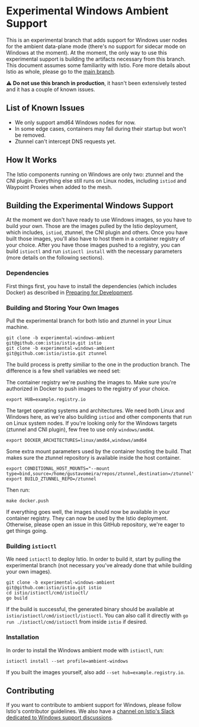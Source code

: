 # Experimental Windows Ambient Support

This is an experimental branch that adds support for Windows user nodes for the ambient data-plane mode (there's no support for sidecar mode on Windows at the moment). At the moment, the only way to use this experimental support is building the artifacts necessary from this branch. This document assumes some familiarity with Istio. Fore more details about Istio as whole, please go to the [main branch](https://github.com/istio/istio).

⚠️ **Do not use this branch in production**, it hasn't been extensively tested and it has a couple of known issues.

## List of Known Issues
- We only support amd64 Windows nodes for now.
- In some edge cases, containers may fail during their startup but won't be removed.
- Ztunnel can't intercept DNS requests yet.

## How It Works

The Istio components running on Windows are only two: ztunnel and the CNI plugin. Everything else still runs on Linux nodes, including `istiod` and Waypoint Proxies when added to the mesh.

## Building the Experimental Windows Support

At the moment we don't have ready to use Windows images, so you have to build your own. Those are the images pulled by the Istio deployument, which includes, `istiod`, ztunnel, the CNI plugin and others. Once you have built those images, you'll also have to host them in a container registry of your choice. After you have those images pushed to a registry, you can build `istioctl` and run `istioctl install` with the necessary parameters (more details on the following sections).

### Dependencies

First things first, you have to install the dependencies (which includes Docker) as described in [Preparing for Development](https://github.com/istio/istio/wiki/Preparing-for-Development).

### Building and Storing Your Own Images

Pull the experimental branch for both Istio and ztunnel in your Linux machine.

```
git clone -b experimental-windows-ambient git@github.com:istio/istio.git istio
git clone -b experimental-windows-ambient git@github.com:istio/istio.git ztunnel
```

The build process is pretty similiar to the one in the production branch. The difference is a few shell variables we need set:

The container registry we're pushing the images to. Make sure you're authorized in Docker to push images to the registry of your choice.
```
export HUB=example.registry.io
```

The target operating systems and architectures. We need both Linux and Windows here, as we're also building `istiod` and other components that run on Linux system nodes. If you're looking only for the Windows targets (ztunnel and CNI plugin), few free to use only `windows/amd64`.
```
export DOCKER_ARCHITECTURES=linux/amd64,windows/amd64
```

Some extra mount parameters used by the container hosting the build. That makes sure the ztunnel repository is available inside the host container.
```
export CONDITIONAL_HOST_MOUNTS="--mount type=bind,source=/home/gustavomeira/repos/ztunnel,destination=/ztunnel"
export BUILD_ZTUNNEL_REPO=/ztunnel
```

Then run:
```
make docker.push
```

If everything goes well, the images should now be available in your container registry. They can now be used by the Istio deployment. Otherwise, please open an issue in this GitHub repository, we're eager to get things going.

### Building `istioctl`

We need `istioctl` to deploy Istio. In order to build it, start by pulling the experimental branch (not necessary you've already done that while building your own images).
```
git clone -b experimental-windows-ambient git@github.com:istio/istio.git istio
cd istio/istioctl/cmd/istioctl/
go build
```

If the build is successful, the generated binary should be available at `istio/istioctl/cmd/istioctl/istioctl`. You can also call it directly with `go run ./istioctl/cmd/istioctl` from inside `istio` if desired.

### Installation

In order to install the Windows ambient mode with `istioctl`, run:
```
istioctl install --set profile=ambient-windows
```

If you built the images yourself, also add `--set hub=example.registry.io`.

## Contributing

If you want to contribute to ambient support for Windows, please follow Istio's contributor guidelines. We also have a [channel on Istio's Slack dedicated to Windows support discussions](https://istio.slack.com/archives/C08KEE4H8CX).

